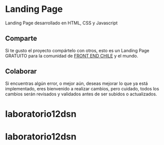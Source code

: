 # Landing Page

Landing Page desarrollado en HTML, CSS y Javascript

## Comparte

Si te gusto el proyecto compártelo con otros, esto es un Landing Page GRATUITO para la comunidad de [FRONT END CHILE](https://www.facebook.com/groups/FrontEndChile/) y el mundo.

## Colaborar

Si encuentras algún error, o mejor aún, deseas mejorar lo que ya está implementado, eres bienvenido a realizar cambios, pero cuidado, todos los cambios serán revisados y validados antes de ser subidos o actualizados.
# laboratorio12dsn
# laboratorio12dsn
